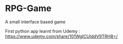 # RPG-Game
A small interface based game

First python app learnt from Udemy : 
https://www.udemy.com/share/101WgICUIddV9TRH8=/
